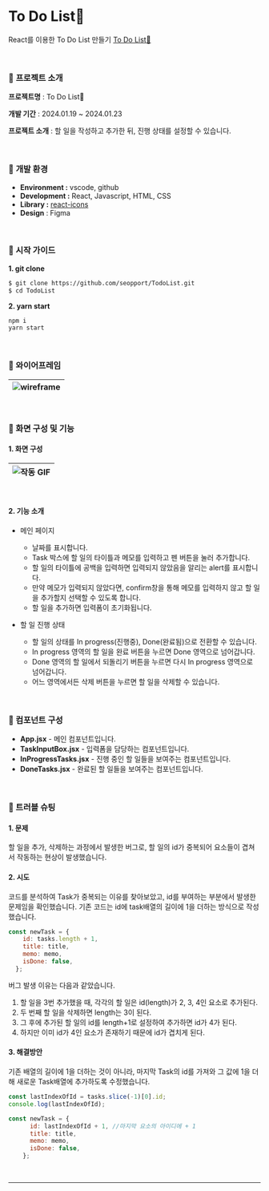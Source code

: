 # To Do List🌿

React를 이용한 To Do List 만들기 
[To Do List🌿](todo-list-seopport.vercel.app)

<br>


### 🔽 **프로젝트 소개**

**프로젝트명** : To Do List🌿

**개발 기간** : 2024.01.19 ~ 2024.01.23 

**프로젝트 소개** : 할 일을 작성하고 추가한 뒤, 진행 상태를 설정할 수 있습니다.



<br>

### 🔽  **개발 환경**

- **Environment :** vscode, github
- **Development :** React, Javascript, HTML, CSS
- **Library :** [react-icons](https://react-icons.github.io/react-icons/)
- **Design** : Figma



<br>


### **🔽 시작 가이드**

**1. git clone**

```bash
$ git clone https://github.com/seopport/TodoList.git
$ cd TodoList
```

**2. yarn start**

```bash
npm i
yarn start
```



<br>

### **🔽 와이어프레임**

|![wireframe](https://github.com/seopport/TodoList/assets/103973797/9e9da085-3048-4eec-8ccc-724f714bc0bb) |
| ------------------------------------------------------------ |






<br>

### 🔽 화면 구성 및 기능

#### 1. 화면 구성
|![작동 GIF](https://github.com/seopport/TodoList/assets/103973797/d541d30f-90d1-40e0-9edf-60150f91571f) |
| ------------------------------------------------------------ |
<br>

#### 2. 기능 소개

+ 메인 페이지
  + 날짜를 표시합니다.
  + Task 박스에 할 일의 타이틀과 메모를 입력하고 펜 버튼을 눌러 추가합니다.
  + 할 일의 타이틀에 공백을 입력하면 입력되지 않았음을 알리는 alert를 표시합니다.
  + 만약 메모가 입력되지 않았다면, confirm창을 통해 메모를 입력하지 않고 할 일을 추가할지 선택할 수 있도록 합니다.
  + 할 일을 추가하면 입력폼이 초기화됩니다.

  

+ 할 일 진행 상태

  + 할 일의 상태를 In progress(진행중), Done(완료됨)으로 전환할 수 있습니다.
  + In progress 영역의 할 일을 완료 버튼을 누르면 Done 영역으로 넘어갑니다.
  + Done 영역의 할 일에서 되돌리기 버튼을 누르면 다시 In progress 영역으로 넘어갑니다.
  + 어느 영역에서든 삭제 버튼을 누르면 할 일을 삭제할 수 있습니다.

  

<br>



### 🔽 컴포넌트 구성

+ **App.jsx** - 메인 컴포넌트입니다.
+ **TaskInputBox.jsx** - 입력폼을 담당하는 컴포넌트입니다.
+ **InProgressTasks.jsx** - 진행 중인 할 일들을 보여주는 컴포넌트입니다.
+ **DoneTasks.jsx** - 완료된 할 일들을 보여주는 컴포넌트입니다.


<br>

### 🚦 트러블 슈팅

  #### **1. 문제**
  할 일을 추가, 삭제하는 과정에서 발생한 버그로, 할 일의 id가 중복되어 요소들이 겹쳐서 작동하는 현상이 발생했습니다.


  #### **2. 시도**
  코드를 분석하여 Task가 중복되는 이유를 찾아보았고, id를 부여하는 부분에서 발생한 문제임을 확인했습니다.
  기존 코드는 id에 task배열의 길이에 1을 더하는 방식으로 작성했습니다.
  ```jsx
const newTask = {
      id: tasks.length + 1,
      title: title,
      memo: memo,
      isDone: false,
    };
```
버그 발생 이유는 다음과 같았습니다.
1. 할 일을 3번 추가했을 때, 각각의 할 일은 id(length)가 2, 3, 4인 요소로 추가된다.
2. 두 번째 할 일을 삭제하면 length는 3이 된다.
3. 그 후에 추가된 할 일의 id를 length+1로 설정하여 추가하면 id가 4가 된다.
4. 하지만 이미 id가 4인 요소가 존재하기 때문에 id가 겹치게 된다.

  #### **3. 해결방안**
  기존 배열의 길이에 1을 더하는 것이 아니라, 마지막 Task의 id를 가져와 그 값에 1을 더해 새로운 Task배열에 추가하도록 수정했습니다.
```js
const lastIndexOfId = tasks.slice(-1)[0].id;
console.log(lastIndexOfId);

const newTask = {
      id: lastIndexOfId + 1, //마지막 요소의 아이디에 + 1
      title: title,
      memo: memo,
      isDone: false,
    };
```



<br>

***
